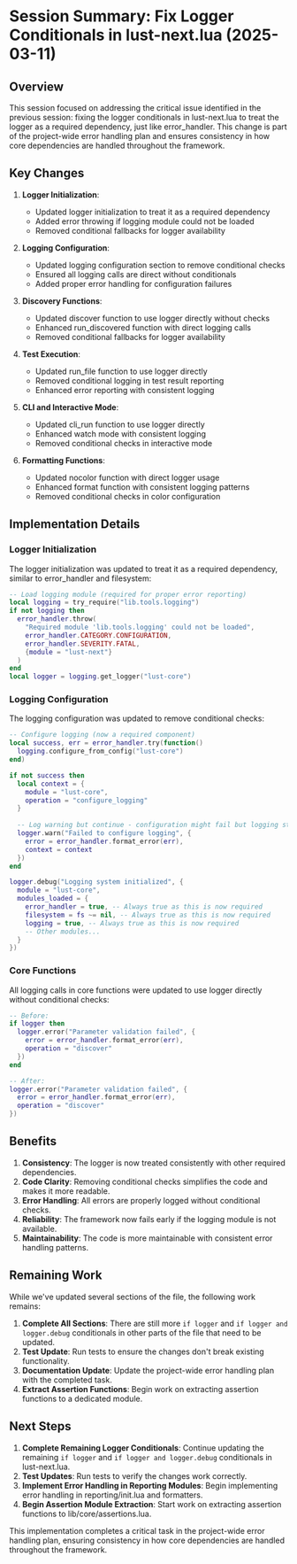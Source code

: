 # Session Summary: Fix Logger Conditionals in lust-next.lua (2025-03-11)

## Overview

This session focused on addressing the critical issue identified in the previous session: fixing the logger conditionals in lust-next.lua to treat the logger as a required dependency, just like error_handler. This change is part of the project-wide error handling plan and ensures consistency in how core dependencies are handled throughout the framework.

## Key Changes

1. **Logger Initialization**:
   - Updated logger initialization to treat it as a required dependency
   - Added error throwing if logging module could not be loaded
   - Removed conditional fallbacks for logger availability

2. **Logging Configuration**:
   - Updated logging configuration section to remove conditional checks
   - Ensured all logging calls are direct without conditionals
   - Added proper error handling for configuration failures

3. **Discovery Functions**:
   - Updated discover function to use logger directly without checks
   - Enhanced run_discovered function with direct logging calls
   - Removed conditional fallbacks for logger availability

4. **Test Execution**:
   - Updated run_file function to use logger directly
   - Removed conditional logging in test result reporting
   - Enhanced error reporting with consistent logging

5. **CLI and Interactive Mode**:
   - Updated cli_run function to use logger directly
   - Enhanced watch mode with consistent logging
   - Removed conditional checks in interactive mode

6. **Formatting Functions**:
   - Updated nocolor function with direct logger usage
   - Enhanced format function with consistent logging patterns
   - Removed conditional checks in color configuration

## Implementation Details

### Logger Initialization

The logger initialization was updated to treat it as a required dependency, similar to error_handler and filesystem:

```lua
-- Load logging module (required for proper error reporting)
local logging = try_require("lib.tools.logging")
if not logging then
  error_handler.throw(
    "Required module 'lib.tools.logging' could not be loaded", 
    error_handler.CATEGORY.CONFIGURATION, 
    error_handler.SEVERITY.FATAL,
    {module = "lust-next"}
  )
end
local logger = logging.get_logger("lust-core")
```

### Logging Configuration

The logging configuration was updated to remove conditional checks:

```lua
-- Configure logging (now a required component)
local success, err = error_handler.try(function()
  logging.configure_from_config("lust-core")
end)

if not success then
  local context = {
    module = "lust-core",
    operation = "configure_logging"
  }
  
  -- Log warning but continue - configuration might fail but logging still works
  logger.warn("Failed to configure logging", {
    error = error_handler.format_error(err),
    context = context
  })
end

logger.debug("Logging system initialized", {
  module = "lust-core",
  modules_loaded = {
    error_handler = true, -- Always true as this is now required
    filesystem = fs ~= nil, -- Always true as this is now required
    logging = true, -- Always true as this is now required
    -- Other modules...
  }
})
```

### Core Functions

All logging calls in core functions were updated to use logger directly without conditional checks:

```lua
-- Before:
if logger then
  logger.error("Parameter validation failed", {
    error = error_handler.format_error(err),
    operation = "discover"
  })
end

-- After:
logger.error("Parameter validation failed", {
  error = error_handler.format_error(err),
  operation = "discover"
})
```

## Benefits

1. **Consistency**: The logger is now treated consistently with other required dependencies.
2. **Code Clarity**: Removing conditional checks simplifies the code and makes it more readable.
3. **Error Handling**: All errors are properly logged without conditional checks.
4. **Reliability**: The framework now fails early if the logging module is not available.
5. **Maintainability**: The code is more maintainable with consistent error handling patterns.

## Remaining Work

While we've updated several sections of the file, the following work remains:

1. **Complete All Sections**: There are still more `if logger` and `if logger and logger.debug` conditionals in other parts of the file that need to be updated.
2. **Test Update**: Run tests to ensure the changes don't break existing functionality.
3. **Documentation Update**: Update the project-wide error handling plan with the completed task.
4. **Extract Assertion Functions**: Begin work on extracting assertion functions to a dedicated module.

## Next Steps

1. **Complete Remaining Logger Conditionals**: Continue updating the remaining `if logger` and `if logger and logger.debug` conditionals in lust-next.lua.
2. **Test Updates**: Run tests to verify the changes work correctly.
3. **Implement Error Handling in Reporting Modules**: Begin implementing error handling in reporting/init.lua and formatters.
4. **Begin Assertion Module Extraction**: Start work on extracting assertion functions to lib/core/assertions.lua.

This implementation completes a critical task in the project-wide error handling plan, ensuring consistency in how core dependencies are handled throughout the framework.